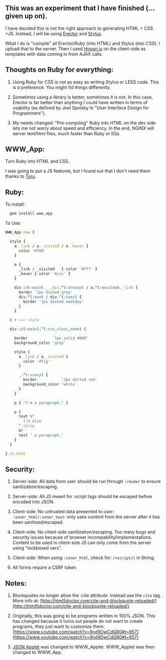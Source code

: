 
This was an experiment that I have finished (... given up on).
-----------------------
I have decided this is not the right approach to generating HTML + CSS +JS.
Instead, I will be using [Erector](http://erector.github.io/) and [Stylus](http://stylus-lang.com/).

What I do is "compile" all Erector/Ruby (into HTML) and Stylus (into CSS).
I upload that to the server.
Then I used [Hogan.js](http://twitter.github.io/hogan.js/) on the client-side as
templates with data coming in from AJAX calls.

Thoughts on Ruby for everything:
--------------------------------
1) Using Ruby for CSS is not as easy as writing Stylus or LESS code.
This is a preference. You might fid things differently.

2) Sometimes using a library is better, sometimes it is not.
In this case, Erector is far better than anything I could have written
in terms of usability (as defined by Joel Spolsky in "User Interface Design
    for Programmers").

3) My needs changed: "Pre-compiling" Ruby into HTML on the dev side
lets me not worry about speed and efficiency. In the end, NGINX will
server text/html files, much faster than Ruby or IOjs.

WWW\_App:
---------

Turn Ruby into HTML and CSS.

I was going to put a JS features,
  but I found out that I don't need them
  thanks to [Turu](https://github.com/da99/turu).

Ruby:
--------------

To install:

```ruby
  gem install www_app
```

To Use:

```ruby
WWW_App.new {

  style {
    a._link / a._visited / a._hover { 
      color '#f88'
    }

    a {
      _link / _visited   { color '#fff' }
      _hover { color '#ccc' }
    }

    div.id(:main).__.div.^(:drowsy) / a.^(:excited)._link {
      border '1px dashed grey'
      div.^(:mon) / div.^(:tues) {
        border '1px dashed weekday'
      }
    }

  } # === style

  div.id(:main).^(:css_class_name) {

    border           '1px solid #000'
    background_color 'grey'

    style {
      a._link / a._visited {
        color '#fig'
      }

      _.^(:scary) {
        border           '2px dotted red'
        background_color 'white'
      }
    }

    p { "I'm a paragraph." }

    p {
      text %^
        I'm also
      ^.strip
      br
      text ' a paragraph.'
    }
  }

}.to_html
```

Security:
-----------

1) Server-side: All data from user should be run through `:render` to
ensure sanitization/escaping.

2) Server-side: All JS meant for :script tags should be escaped before encoded into JSON.

3) Client-side: No untrusted data presented to user: `:inner_html/:inner_text`:
only uses content from the server after it has been sanitized/escaped.

4) Client-side: No client-side sanitization/escaping. Too many bugs and security issues
because of browser incompability/implementations. Content
to be used in client-size JS can only come from the server using "lockboxed vars".

5) Client-side: When using `:inner_html`, check for: `/<script/i` in String.

6) All forms require a CSRF token.


Notes:
-------

1) Blockquotes no longer allow the :cite attribute. Instead use the `cite` tag.
More info at:  [http://html5doctor.com/cite-and-blockquote-reloaded/](http://html5doctor.com/cite-and-blockquote-reloaded/)

2) Originally, this was going to be programs written in 100% JSON. This has changed
because it turns out people do not want to create programs, they just want to customize them:
[https://www.youtube.com/watch?v=9nd9DwCdQR0#t=857](https://www.youtube.com/watch?v=9nd9DwCdQR0#t=857)

3) [JSON Applet](http://github.com/da99/json_applet) was changed to WWW\_Applet. WWW\_Applet was then changed to WWW\_App.




